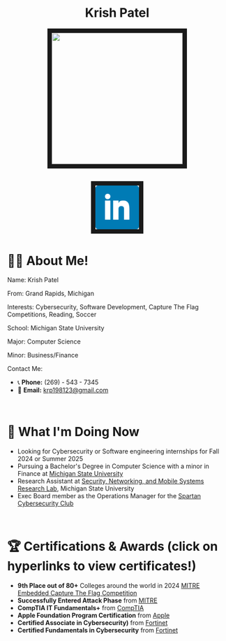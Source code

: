 <h1 align="center"> Krish Patel</h1>


<p align="center"> <img src="./Krish_Photo.jpg" width="300" height="300" border="10"/> </p>

<h2 align="center"> <a href="https://www.linkedin.com/in/krishna-patel-a83424202/"> <img src="./social-linkedin.png" alt="LinkedIn" loading="lazy" width="100" height="100" border="10"> </a> </h2>




# 🙋‍♂️ About Me!

Name:
Krish Patel

From: 
Grand Rapids, Michigan

Interests: 
Cybersecurity, Software Development, Capture The Flag Competitions, Reading, Soccer

School: 
Michigan State University

Major: 
Computer Science

Minor: 
Business/Finance

Contact Me:
- 📞 **Phone:** (269) - 543 - 7345 
- 📧 **Email:** [krp198123@gmail.com](mailto:krp198123@gmail.com)
  
<br>


# 🚀 What I'm Doing Now

- Looking for Cybersecurity or Software engineering internships for Fall 2024 or Summer 2025
- Pursuing a Bachelor's Degree in Computer Science with a minor in Finance at [Michigan State University](https://msu.edu/)
- Research Assistant at [Security, Networking, and Mobile Systems Research Lab](https://www.cse.msu.edu/~ghtu/research-projects.html), Michigan State University
- Exec Board member as the Operations Manager for the [Spartan Cybersecurity Club](https://spartancybersecurityclub.github.io/)

<br>

# 🏆 Certifications & Awards (click on hyperlinks to view certificates!)
- **9th Place out of 80+** Colleges around the world in 2024 [MITRE Embedded Capture The Flag Competition](https://mitre-engenuity.org/growing-impact/ectf-embedded-capture-the-flag/)
- **Successfully Entered Attack Phase** from [MITRE](https://credsverse.com/credentials/81e9662b-414a-4db3-8d92-e42056ef39b6)
- **CompTIA IT Fundamentals+** from [CompTIA](./CompTIA_IT_Fundamentals_ITF+.pdf) 
- **Apple Foundation Program Certification** from [Apple](./AppleCertification.pdf)
- **Certified Associate in Cybersecurity)** from [Fortinet](./Fortinet_Certified_Associate_in_Cybersecurity.pdf)
- **Certified Fundamentals in Cybersecurity** from [Fortinet](./Fortinet_Certified_Fundamentals_in_Cybersecurity.pdf)
       
